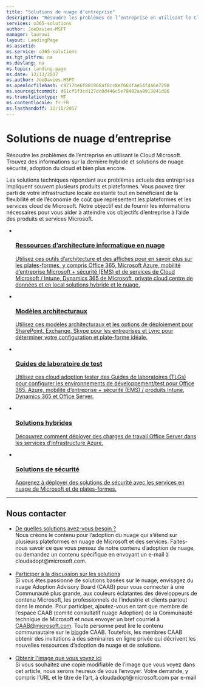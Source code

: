 ```yaml
---
title: "Solutions de nuage d’entreprise"
description: "Résoudre les problèmes de l’entreprise en utilisant le Cloud Microsoft. Trouvez des informations sur la dernière hybride et solutions de nuage sécurité, adoption du cloud et bien plus encore."
services: o365-solutions
author: JoeDavies-MSFT
manager: laurawi
layout: LandingPage
ms.assetid: 
ms.service: o365-solutions
ms.tgt_pltfrm: na
ms.devlang: na
ms.topic: landing-page
ms.date: 12/13/2017
ms.author: JoeDavies-MSFT
ms.openlocfilehash: c9717be6f881968af0cc8ef66dfae54f4a6e7298
ms.sourcegitcommit: d61cf5f3cd127dc0d446c5e78402aa8913041d06
ms.translationtype: MT
ms.contentlocale: fr-FR
ms.lasthandoff: 12/15/2017
---
```

<h1>Solutions de nuage d’entreprise</h1>
<p>Résoudre les problèmes de l’entreprise en utilisant le Cloud Microsoft. Trouvez des informations sur la dernière hybride et solutions de nuage sécurité, adoption du cloud et bien plus encore.</p>
<p>Les solutions techniques répondant aux problèmes actuels des entreprises impliquent souvent plusieurs produits et plateformes. Vous pouvez tirer parti de votre infrastructure locale existante tout en bénéficiant de la flexibilité et de l’économie de coût que représentent les plateformes et les services cloud de Microsoft. Notre objectif est de fournir les informations nécessaires pour vous aider à atteindre vos objectifs d’entreprise à l’aide des produits et services Microsoft. </p>
<ul class="cardsF panelContent">
    <li>
        <a href="/office365/enterprise/microsoft-cloud-it-architecture-resources">
        <div class="cardSize">
            <div class="cardPadding">
                <div class="card">
                    <div class="cardImageOuter">
                        <div class="cardImage">
                            <img src="https://docs.microsoft.com/en-us/media/common/i_cloud_it_architecture.svg" alt="" />
                        </div>
                    </div>
                    <div class="cardText">
                        <h3>Ressources d’architecture informatique en nuage</h3>
                <p>Utilisez ces outils d’architecture et des affiches pour en savoir plus sur les plates-formes, y compris Office 365, Microsoft Azure, mobilité d’entreprise Microsoft + sécurité (EMS) et de services de Cloud Microsoft / Intune, Dynamics 365 de Microsoft, private cloud centre de données et en local solutions hybride et le nuage.</p>
                    </div>
                </div>
            </div>
        </div>
        </a>
    </li> 
    <li>
        <a href="/office365/enterprise/architectural-models-for-sharepoint-exchange-skype-for-business-and-lync">
        <div class="cardSize">
            <div class="cardPadding">
                <div class="card">
                    <div class="cardImageOuter">
                        <div class="cardImage">
                            <img src="https://docs.microsoft.com/media/common/i_architecture.svg" alt="" />
                        </div>
                    </div>
                    <div class="cardText">
                        <h3>Modèles architecturaux</h3>
                <p>Utilisez ces modèles architecturaux et les options de déploiement pour SharePoint, Exchange, Skype pour les entreprises et Lync pour déterminer votre configuration et plate-forme idéale.</p>
                    </div>
                </div>
            </div>
        </div>
        </a>
    </li>
    <li>
        <a href="/office365/enterprise/cloud-adoption-test-lab-guides-tlgs">
        <div class="cardSize">
            <div class="cardPadding">
                <div class="card">
                    <div class="cardImageOuter">
                        <div class="cardImage">
                            <img src="https://docs.microsoft.com/media/common/i_test.svg" alt="" />
                        </div>
                    </div>
                    <div class="cardText">
                        <h3>Guides de laboratoire de test</h3>
                <p>Utilisez ces cloud adoption tester des Guides de laboratoires (TLGs) pour configurer les environnements de développement/test pour Office 365, Azure, mobilité d’entreprise + sécurité (EMS) / produits Intune, Dynamics 365 et Office Server.</p>
                    </div>
                </div>
            </div>
        </div>
        </a>
    </li>
    <li>
        <a href="/office365/enterprise/hybrid-solutions">
        <div class="cardSize">
            <div class="cardPadding">
                <div class="card">
                    <div class="cardImageOuter">
                        <div class="cardImage">
                            <img src="https://docs.microsoft.com/en-us/media/common/i_hybrid.svg" alt="" />
                        </div>
                    </div>
                    <div class="cardText">
                        <h3>Solutions hybrides</h3>
                <p>Découvrez comment déployer des charges de travail Office Server dans les services d’infrastructure Azure.</p>
                    </div>
                </div>
            </div>
        </div>
        </a>
    </li>
    <li>
        <a href="/office365/enterprise/security-solutions">
        <div class="cardSize">
            <div class="cardPadding">
                <div class="card">
                    <div class="cardImageOuter">
                        <div class="cardImage">
                            <img src="https://docs.microsoft.com/media/common/i_cloud-security.svg" alt="" />
                        </div>
                    </div>
                    <div class="cardText">
                        <h3>Solutions de sécurité</h3>
                <p>Apprenez à déployer des solutions de sécurité avec les services en nuage de Microsoft et de plates-formes.</p>
                    </div>
                </div>
            </div>
        </div>
        </a>
    </li>
</ul>

---

<h2>Nous contacter</h2>
<ul>
    <li><a href="mailto:cloudadopt@microsoft.com?Subject=[Cloud%20Adoption%20Content%20Feedback]:%20">De quelles solutions avez-vous besoin ?</a><br>Nous créons le contenu pour l’adoption du nuage qui s’étend sur plusieurs plateformes en nuage de Microsoft et des services. Faites-nous savoir ce que vous pensez de notre contenu d’adoption de nuage, ou demandez un contenu spécifique en envoyant un e-mail à cloudadopt@microsoft.com.</li><br>
    <li><a href="https://aka.ms/caab">Participer à la discussion sur les solutions</a><br>Si vous êtes passionné de solutions basées sur le nuage, envisagez du nuage Adoption Advisory Board (CAAB) pour vous connecter à une Communauté plus grande, aux couleurs éclatantes des développeurs de contenu Microsoft, les professionnels de l’industrie et clients partout dans le monde. Pour participer, ajoutez-vous en tant que membre de l’espace CAAB (comité consultatif nuage Adoption) de la Communauté technique de Microsoft et nous envoyer un bref courriel à <a href="mailto:caab@microsoft.com?Subject=I%20just%20joined%20the%20Cloud%20Adoption%20Advisory%20Board!">CAAB@microsoft.com</a>. Toute personne peut lire le contenu communautaire sur le <a href="https://blogs.technet.com/b/solutions_advisory_board/">blog</a>de CAAB. Toutefois, les membres CAAB obtenir des invitations à des séminaires en ligne privée qui décrivent les nouvelles ressources d’adoption de nuage et de solutions.</li><br>
    <li><a href="mailto:cloudadopt@microsoft.com?subject=[Art%20Request]:%20">Obtenir l'image que vous voyez ici</a><br>Si vous souhaitez une copie modifiable de l’image que vous voyez dans cet article, nous serons heureux de vous l’envoyer. Votre demande, y compris l’URL et le titre de l’art, à cloudadopt@microsoft.com par e-mail</li>
</ul>